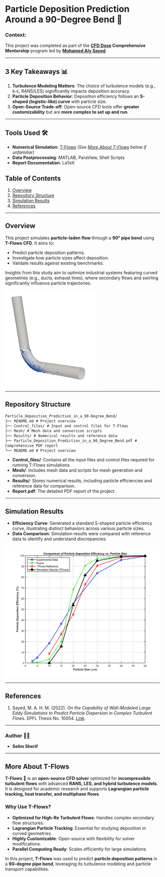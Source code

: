 # Particle Deposition Prediction Around a 90-Degree Bend  🌊

### Context:
This project was completed as part of the **[**CFD Dose**](https://www.cfddose.com/) Comprehensive Mentorship** program led by [**Mohamed Aly Sayed**](https://www.linkedin.com/in/mohamedsayedh/?originalSubdomain=ch).

---

## 3 Key Takeaways 📊
1. **Turbulence Modeling Matters**: The choice of turbulence models (e.g., k-ε, RANS/LES) significantly impacts deposition accuracy.  
2. **Particle Deposition Behavior**: Deposition efficiency follows an **S-shaped (logistic-like) curve** with particle size.  
3. **Open-Source Trade-off**: Open-source CFD tools offer **greater customizability** but are **more complex to set up and run**.  

---

## Tools Used 🛠️
- **Numerical Simulation**: [T-Flows](https://github.com/DelNov/T-Flows) *(See [More About T-Flows](#more-about-t-flows) below if unfamiliar)*
- **Data Postprocessing**: MATLAB, ParaView, Shell Scripts
- **Report Documentation**: LaTeX


## Table of Contents
1. [Overview](#overview)
2. [Repository Structure](#repository-structure)
3. [Simulation Results](#simulation-results)
4. [References](#references)

---

## Overview
This project simulates **particle-laden flow** through a **90° pipe bend** using **T-Flows CFD**. It aims to:
- Predict particle deposition patterns.
- Investigate how particle sizes affect deposition.
- Validate results against existing benchmarks.

Insights from this study aim to optimize industrial systems featuring curved geometries (e.g., ducts, exhaust lines), where secondary flows and swirling significantly influence particle trajectories.

<img src="Results/Pipe.png" alt="Pipe schematic" width="300"/>

---

## Repository Structure
```
Particle_Deposition_Prediction_in_a_90-Degree_Bend/ 
├── README.md # Project overview 
├── Control_files/ # Input and control files for T-Flows 
├── Mesh/ # Mesh data and conversion scripts 
├── Results/ # Numerical results and reference data 
├── Particle_Deposition_Prediction_in_a_90_Degree_Bend.pdf # Comprehensive PDF report
└── README.md # Project overview 

```
- **Control_files/**: Contains all the input files and control files required for running T-Flows simulations.
- **Mesh/**: Includes mesh data and scripts for mesh generation and conversion.
- **Results/**: Stores numerical results, including particle efficiencies and reference data for comparison.
- **Report.pdf**: The detailed PDF report of the project.


---

## Simulation Results
- **Efficiency Curve**: Generated a standard S-shaped particle efficiency curve, illustrating distinct behaviors across various particle sizes.
- **Data Comparison**: Simulation results were compared with reference data to identify and understand discrepancies.

![Particle Distribution](Results/Plot.jpg)

---

## References
1. Sayed, M. A. H. M. (2022). *On the Capability of Wall-Modeled Large Eddy Simulations to Predict Particle Dispersion in Complex Turbulent Flows*. EPFL Thesis No. 10054. [Link]([https://infoscience.epfl.ch/record/290555](https://infoscience.epfl.ch/entities/publication/3dd44c56-3d5a-4536-a7d4-268ee04703b0)).

---

### Author 👨‍🔬
- **Selim Sherif**
---

## More About T-Flows

**T-Flows** 🌊 is an **open-source CFD solver** optimized for **incompressible turbulent flows** with advanced **RANS, LES, and hybrid turbulence models**. It is designed for academic research and supports **Lagrangian particle tracking, heat transfer, and multiphase flows**.

### Why Use T-Flows?
- **Optimized for High-Re Turbulent Flows**: Handles complex secondary flow structures.
- **Lagrangian Particle Tracking**: Essential for studying deposition in curved geometries.
- **Highly Customizable**: Open-source with flexibility for solver modifications.
- **Parallel Computing Ready**: Scales efficiently for large simulations.

In this project, **T-Flows** was used to predict **particle deposition patterns** in a **90-degree pipe bend**, leveraging its turbulence modeling and particle transport capabilities.
